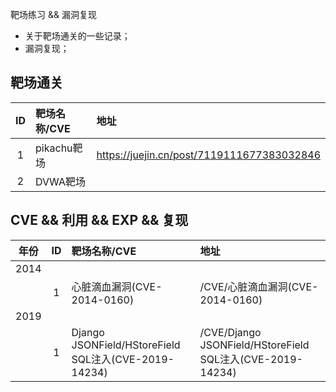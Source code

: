 靶场练习 && 漏洞复现
- 关于靶场通关的一些记录；
- 漏洞复现；
## 靶场通关
| ID         | 靶场名称/CVE       |   地址                                     | 
|:----------:|:-------------     |:-------------------                       |
| 1          |  pikachu靶场      |https://juejin.cn/post/7119111677383032846  |
| 2          |  DVWA靶场      |    |




## CVE && 利用 && EXP && 复现
| 年份        | ID        | 靶场名称/CVE|   地址  | 
|:----------:|:----------:|:------------- |:------------------- |
|     2014      |           |       |            |
|           |     1      |  心脏滴血漏洞(CVE-2014-0160)     |         /CVE/心脏滴血漏洞(CVE-2014-0160)   |
|     2019      |           |       |            |
|           |     1      |  Django JSONField/HStoreField SQL注入(CVE-2019-14234)     |         /CVE/Django JSONField/HStoreField SQL注入(CVE-2019-14234)   |

